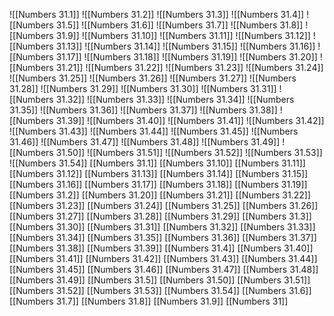![[Numbers 31.1]]
![[Numbers 31.2]]
![[Numbers 31.3]]
![[Numbers 31.4]]
![[Numbers 31.5]]
![[Numbers 31.6]]
![[Numbers 31.7]]
![[Numbers 31.8]]
![[Numbers 31.9]]
![[Numbers 31.10]]
![[Numbers 31.11]]
![[Numbers 31.12]]
![[Numbers 31.13]]
![[Numbers 31.14]]
![[Numbers 31.15]]
![[Numbers 31.16]]
![[Numbers 31.17]]
![[Numbers 31.18]]
![[Numbers 31.19]]
![[Numbers 31.20]]
![[Numbers 31.21]]
![[Numbers 31.22]]
![[Numbers 31.23]]
![[Numbers 31.24]]
![[Numbers 31.25]]
![[Numbers 31.26]]
![[Numbers 31.27]]
![[Numbers 31.28]]
![[Numbers 31.29]]
![[Numbers 31.30]]
![[Numbers 31.31]]
![[Numbers 31.32]]
![[Numbers 31.33]]
![[Numbers 31.34]]
![[Numbers 31.35]]
![[Numbers 31.36]]
![[Numbers 31.37]]
![[Numbers 31.38]]
![[Numbers 31.39]]
![[Numbers 31.40]]
![[Numbers 31.41]]
![[Numbers 31.42]]
![[Numbers 31.43]]
![[Numbers 31.44]]
![[Numbers 31.45]]
![[Numbers 31.46]]
![[Numbers 31.47]]
![[Numbers 31.48]]
![[Numbers 31.49]]
![[Numbers 31.50]]
![[Numbers 31.51]]
![[Numbers 31.52]]
![[Numbers 31.53]]
![[Numbers 31.54]]
[[Numbers 31.1]]
[[Numbers 31.10]]
[[Numbers 31.11]]
[[Numbers 31.12]]
[[Numbers 31.13]]
[[Numbers 31.14]]
[[Numbers 31.15]]
[[Numbers 31.16]]
[[Numbers 31.17]]
[[Numbers 31.18]]
[[Numbers 31.19]]
[[Numbers 31.2]]
[[Numbers 31.20]]
[[Numbers 31.21]]
[[Numbers 31.22]]
[[Numbers 31.23]]
[[Numbers 31.24]]
[[Numbers 31.25]]
[[Numbers 31.26]]
[[Numbers 31.27]]
[[Numbers 31.28]]
[[Numbers 31.29]]
[[Numbers 31.3]]
[[Numbers 31.30]]
[[Numbers 31.31]]
[[Numbers 31.32]]
[[Numbers 31.33]]
[[Numbers 31.34]]
[[Numbers 31.35]]
[[Numbers 31.36]]
[[Numbers 31.37]]
[[Numbers 31.38]]
[[Numbers 31.39]]
[[Numbers 31.4]]
[[Numbers 31.40]]
[[Numbers 31.41]]
[[Numbers 31.42]]
[[Numbers 31.43]]
[[Numbers 31.44]]
[[Numbers 31.45]]
[[Numbers 31.46]]
[[Numbers 31.47]]
[[Numbers 31.48]]
[[Numbers 31.49]]
[[Numbers 31.5]]
[[Numbers 31.50]]
[[Numbers 31.51]]
[[Numbers 31.52]]
[[Numbers 31.53]]
[[Numbers 31.54]]
[[Numbers 31.6]]
[[Numbers 31.7]]
[[Numbers 31.8]]
[[Numbers 31.9]]
[[Numbers 31]]
